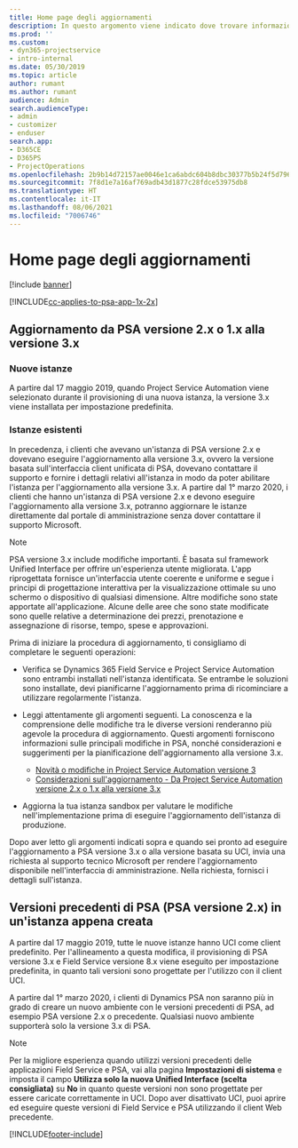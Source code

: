```yaml
---
title: Home page degli aggiornamenti
description: In questo argomento viene indicato dove trovare informazioni importanti sulle funzionalità nuove e modificate di Dynamics 365 Project Service Automation nonché la procedura per eseguire l'aggiornamento alla versione più recente.
ms.prod: ''
ms.custom:
- dyn365-projectservice
- intro-internal
ms.date: 05/30/2019
ms.topic: article
author: rumant
ms.author: rumant
audience: Admin
search.audienceType:
- admin
- customizer
- enduser
search.app:
- D365CE
- D365PS
- ProjectOperations
ms.openlocfilehash: 2b9b14d72157ae0046e1ca6abdc604b8dbc30377b5b24f5d79617a7201b1bf10
ms.sourcegitcommit: 7f8d1e7a16af769adb43d1877c28fdce53975db8
ms.translationtype: HT
ms.contentlocale: it-IT
ms.lasthandoff: 08/06/2021
ms.locfileid: "7006746"
---
```

# <a name="upgrade-home-page"></a>Home page degli aggiornamenti

[!include [banner](../includes/psa-now-project-operations.md)]

[!INCLUDE[cc-applies-to-psa-app-1x-2x](../includes/cc-applies-to-psa-app-1x-2x.md)]

## <a name="upgrade-from-psa-version-2x-or-1x-to-version-3x"></a>Aggiornamento da PSA versione 2.x o 1.x alla versione 3.x

### <a name="new-instances"></a>Nuove istanze

A partire dal 17 maggio 2019, quando Project Service Automation viene selezionato durante il provisioning di una nuova istanza, la versione 3.x viene installata per impostazione predefinita.

### <a name="existing-instances"></a>Istanze esistenti

In precedenza, i clienti che avevano un'istanza di PSA versione 2.x e dovevano eseguire l'aggiornamento alla versione 3.x, ovvero la versione basata sull'interfaccia client unificata di PSA, dovevano contattare il supporto e fornire i dettagli relativi all'istanza in modo da poter abilitare l'istanza per l'aggiornamento alla versione 3.x. A partire dal 1° marzo 2020, i clienti che hanno un'istanza di PSA versione 2.x e devono eseguire l'aggiornamento alla versione 3.x, potranno aggiornare le istanze direttamente dal portale di amministrazione senza dover contattare il supporto Microsoft.  

> [!NOTE]
> PSA versione 3.x include modifiche importanti. È basata sul framework Unified Interface per offrire un'esperienza utente migliorata. L'app riprogettata fornisce un'interfaccia utente coerente e uniforme e segue i principi di progettazione interattiva per la visualizzazione ottimale su uno schermo o dispositivo di qualsiasi dimensione. Altre modifiche sono state apportate all'applicazione. Alcune delle aree che sono state modificate sono quelle relative a determinazione dei prezzi, prenotazione e assegnazione di risorse, tempo, spese e approvazioni.

Prima di iniziare la procedura di aggiornamento, ti consigliamo di completare le seguenti operazioni:

- Verifica se Dynamics 365 Field Service e Project Service Automation sono entrambi installati nell'istanza identificata. Se entrambe le soluzioni sono installate, devi pianificarne l'aggiornamento prima di ricominciare a utilizzare regolarmente l'istanza.
- Leggi attentamente gli argomenti seguenti. La conoscenza e la comprensione delle modifiche tra le diverse versioni renderanno più agevole la procedura di aggiornamento. Questi argomenti forniscono informazioni sulle principali modifiche in PSA, nonché considerazioni e suggerimenti per la pianificazione dell'aggiornamento alla versione 3.x.

    - [Novità o modifiche in Project Service Automation versione 3](whats-new-changed-v3.md)
    - [Considerazioni sull'aggiornamento - Da Project Service Automation versione 2.x o 1.x alla versione 3.x](upgrade-v3.md)

- Aggiorna la tua istanza sandbox per valutare le modifiche nell'implementazione prima di eseguire l'aggiornamento dell'istanza di produzione.

Dopo aver letto gli argomenti indicati sopra e quando sei pronto ad eseguire l'aggiornamento a PSA versione 3.x o alla versione basata su UCI, invia una richiesta al supporto tecnico Microsoft per rendere l'aggiornamento disponibile nell'interfaccia di amministrazione. Nella richiesta, fornisci i dettagli sull'istanza.

## <a name="older-versions-of-psa-psa-version-2x-in-a-newly-created-instance"></a>Versioni precedenti di PSA (PSA versione 2.x) in un'istanza appena creata

A partire dal 17 maggio 2019, tutte le nuove istanze hanno UCI come client predefinito. Per l'allineamento a questa modifica, il provisioning di PSA versione 3.x e Field Service versione 8.x viene eseguito per impostazione predefinita, in quanto tali versioni sono progettate per l'utilizzo con il client UCI.

A partire dal 1° marzo 2020, i clienti di Dynamics PSA non saranno più in grado di creare un nuovo ambiente con le versioni precedenti di PSA, ad esempio PSA versione 2.x o precedente. Qualsiasi nuovo ambiente supporterà solo la versione 3.x di PSA.

> [!NOTE]
> Per la migliore esperienza quando utilizzi versioni precedenti delle applicazioni Field Service e PSA, vai alla pagina **Impostazioni di sistema** e imposta il campo **Utilizza solo la nuova Unified Interface (scelta consigliata)** su **No** in quanto queste versioni non sono progettate per essere caricate correttamente in UCI. Dopo aver disattivato UCI, puoi aprire ed eseguire queste versioni di Field Service e PSA utilizzando il client Web precedente. 


[!INCLUDE[footer-include](../includes/footer-banner.md)]